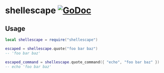 # shellescape [![GoDoc](https://godoc.org/github.com/vadv/gopher-lua-libs/shellescape?status.svg)](https://godoc.org/github.com/vadv/gopher-lua-libs/shellescape)

## Usage

```lua
local shellescape = require("shellescape")

escaped = shellescape.quote("foo bar baz")
-- 'foo bar baz'

escaped_command = shellescape.quote_command({ "echo", "foo bar baz" })
-- echo 'foo bar baz'
```

